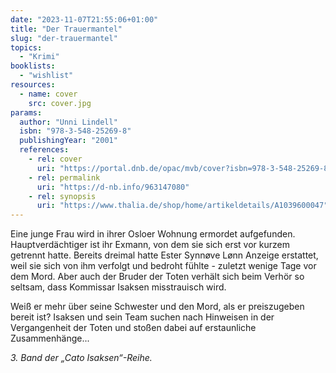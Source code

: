 ```yaml
---
date: "2023-11-07T21:55:06+01:00"
title: "Der Trauermantel"
slug: "der-trauermantel"
topics:
  - "Krimi"
booklists:
  - "wishlist"
resources:
  - name: cover
    src: cover.jpg
params:
  author: "Unni Lindell"
  isbn: "978-3-548-25269-8"
  publishingYear: "2001"
  references:
    - rel: cover
      uri: "https://portal.dnb.de/opac/mvb/cover?isbn=978-3-548-25269-8"
    - rel: permalink
      uri: "https://d-nb.info/963147080"
    - rel: synopsis
      uri: "https://www.thalia.de/shop/home/artikeldetails/A1039600047"
---
```

Eine junge Frau wird in ihrer Osloer Wohnung ermordet aufgefunden. 
Hauptverdächtiger ist ihr Exmann, von dem sie sich erst vor kurzem getrennt 
hatte. Bereits dreimal hatte Ester Synnøve Lønn Anzeige erstattet, weil sie sich 
von ihm verfolgt und bedroht fühlte - zuletzt wenige Tage vor dem Mord. Aber 
auch der Bruder der Toten verhält sich beim Verhör so seltsam, dass Kommissar 
Isaksen misstrauisch wird.

Weiß er mehr über seine Schwester und den Mord, als er preiszugeben bereit ist? 
Isaksen und sein Team suchen nach Hinweisen in der Vergangenheit der Toten und 
stoßen dabei auf erstaunliche Zusammenhänge...

_3. Band der „Cato Isaksen“-Reihe._